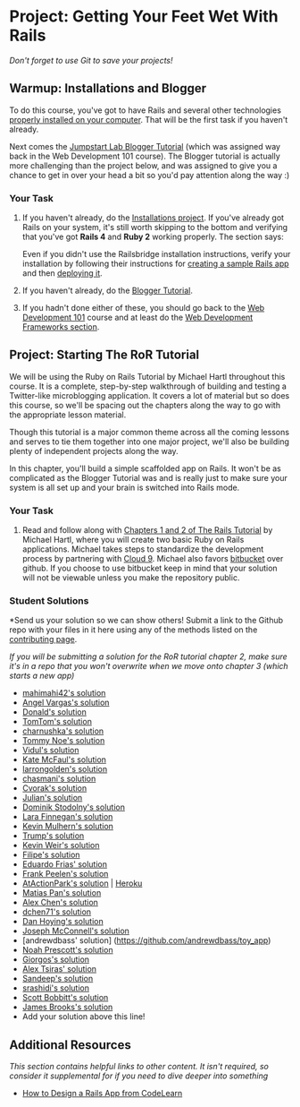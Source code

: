 # Project: Getting Your Feet Wet With Rails
<!-- *Estimated Time: 3-4 hrs* -->

*Don't forget to use Git to save your projects!*

## Warmup: Installations and Blogger

To do this course, you've got to have Rails and several other technologies [properly installed on your computer](/web-development-101/installations).  That will be the first task if you haven't already.

Next comes the [Jumpstart Lab Blogger Tutorial](http://tutorials.jumpstartlab.com/projects/blogger.html) (which was assigned way back in the Web Development 101 course).  The Blogger tutorial is actually more challenging than the project below, and was assigned to give you a chance to get in over your head a bit so you'd pay attention along the way :)

### Your Task

1. If you haven't already, do the [Installations project](http://www.theodinproject.com/web-development-101/installations).  If you've already got Rails on your system, it's still worth skipping to the bottom and verifying that you've got **Rails 4** and **Ruby 2** working properly.  The section says:

    Even if you didn't use the Railsbridge installation instructions, verify your installation by following their instructions for [creating a sample Rails app](http://installfest.railsbridge.org/installfest/create_a_rails_app) and then [deploying it](http://installfest.railsbridge.org/installfest/deploy_a_rails_app). 

2. If you haven't already, do the [Blogger Tutorial](http://tutorials.jumpstartlab.com/projects/blogger.html).
3. If you hadn't done either of these, you should go back to the [Web Development 101](/web-development-101) course and at least do the [Web Development Frameworks section](/web-development-101/#section-web-development-frameworks).

## Project: Starting The RoR Tutorial

We will be using the Ruby on Rails Tutorial by Michael Hartl throughout this course.  It is a complete, step-by-step walkthrough of building and testing a Twitter-like microblogging application.  It covers a lot of material but so does this course, so we'll be spacing out the chapters along the way to go with the appropriate lesson material.

Though this tutorial is a major common theme across all the coming lessons and serves to tie them together into one major project, we'll also be building plenty of independent projects along the way.

In this chapter, you'll build a simple scaffolded app on Rails.  It won't be as complicated as the Blogger Tutorial was and is really just to make sure your system is all set up and your brain is switched into Rails mode.

### Your Task

1. Read and follow along with [Chapters 1 and 2 of The Rails Tutorial](https://www.railstutorial.org/book/beginning#cha-beginning) by Michael Hartl, where you will create two basic Ruby on Rails applications. Michael takes steps to standardize the development process by partnering with [Cloud 9](https://c9.io). Michael also favors [bitbucket](https://bitbucket.org/) over github. If you choose to use bitbucket keep in mind that your solution will not be viewable unless you make the repository public.

### Student Solutions

*Send us your solution so we can show others! Submit a link to the Github repo with your files in it here using any of the methods listed on the [contributing page](http://github.com/TheOdinProject/curriculum/blob/master/contributing.md).

*If you will be submitting a solution for the RoR tutorial chapter 2, make sure it's in a repo that you won't overwrite when we move onto chapter 3 (which starts a new app)*

* [mahimahi42's solution](https://github.com/mahimahi42/firstrailsproject)
* [Angel Vargas's solution](https://github.com/arioth/demo_app)
* [Donald's solution](https://github.com/donaldali/demo_app)
* [TomTom's solution](https://github.com/tim5046/projectOdin/tree/master/Rails/IntroductionToRails/demo_app)
* [charnushka's solution](https://bitbucket.org/charleszardo/demo_app)
* [Tommy Noe's solution](https://github.com/thomasjnoe/demo_rails_app)
* [Vidul's solution](https://github.com/viparthasarathy/toy-app)
* [Kate McFaul's solution](https://github.com/craftykate/odin-project/tree/master/Chapter_04-Advanced_Rails/sample_rails_app)
* [larrongolden's solution](https://github.com/larrongolden/toy-app)
* [chasmani's solution](https://github.com/chasmani/toy_app)
* [Cvorak's solution](https://github.com/cvorak/Rails_toy_app)
* [Julian's solution](https://github.com/JulsFelic/toy_app)
* [Dominik Stodolny's solution](https://github.com/dstodolny/toy_app)
* [Lara Finnegan's solution](https://github.com/lcf0285/toy_app)
* [Kevin Mulhern's solution](https://github.com/KevinMulhern/toy_app)
* [Trump's solution](https://github.com/trump812/toy_app)
* [Kevin Weir's solution](https://github.com/IDCrisis2/the_odin_project/tree/master/Starting%20the%20RoR%20Tutorial/toy_app)
* [Filipe's solution](https://github.com/panceri/demo-app)
* [Eduardo Frias' solution](https://github.com/feek1g/theodinproject/tree/master/RubyOnRails/toy_app)
* [Frank Peelen's solution](https://github.com/FrankPeelen/rails_tutorial_chapter_2)
* [AtActionPark's solution](https://github.com/AtActionPark/toy_app) | [Heroku](https://fathomless-everglades-4313.herokuapp.com/)
* [Matias Pan's solution](https://github.com/kriox26/odin_toy_app)
* [Alex Chen's solution](https://github.com/Chenzilla/toy_app)
* [dchen71's solution](https://github.com/dchen71/the_odin_project/tree/master/Rails/toy_app)
* [Dan Hoying's solution](https://github.com/danhoying/toy_app)
* [Joseph McConnell's solution](https://github.com/JJMcConnell/TheOdinProject/tree/master/RailsTutorialCh2/toy_app)
* [andrewdbass' solution] (https://github.com/andrewdbass/toy_app)
* [Noah Prescott's solution](https://github.com/npresco/rails_tutorial/tree/master/toy_app)
* [Giorgos's solution](https://github.com/vinPopulaire/toy_app)
* [Alex Tsiras' solution](https://github.com/arialblack14/toy_app)
* [Sandeep's solution](https://github.com/sand33pn/toy_app)
* [srashidi's solution](https://github.com/srashidi/Rails_Tutorial)
* [Scott Bobbitt's solution](https://github.com/sco-bo/toy)
* [James Brooks's solution](https://github.com/jhbrooks/toy_app)
* Add your solution above this line!


## Additional Resources

*This section contains helpful links to other content. It isn't required, so consider it supplemental for if you need to dive deeper into something*

* [How to Design a Rails App from CodeLearn](http://www.codelearn.org/ruby-on-rails-tutorial/design-rails-app)
